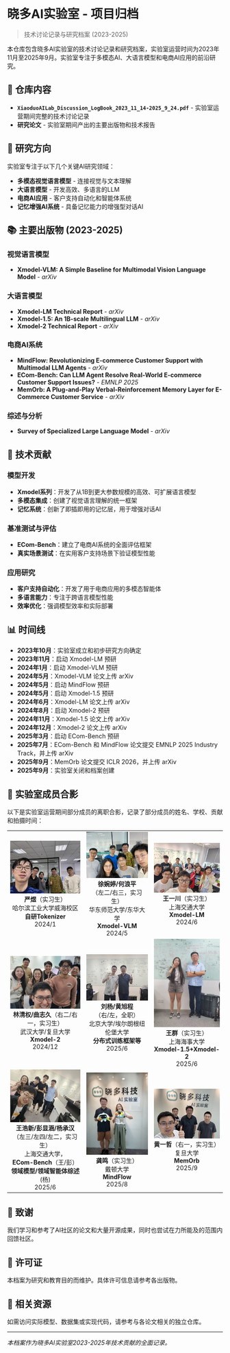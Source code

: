 # 晓多AI实验室 - 项目归档

> 技术讨论记录与研究档案 (2023-2025)

本仓库包含晓多AI实验室的技术讨论记录和研究档案，实验室运营时间为2023年11月至2025年9月。实验室专注于多模态AI、大语言模型和电商AI应用的前沿研究。

## 📁 仓库内容

- **`XiaoduoAILab_Discussion_LogBook_2023_11_14-2025_9_24.pdf`** - 实验室运营期间完整的技术讨论记录
- **研究论文** - 实验室期间产出的主要出版物和技术报告

## 🎯 研究方向

实验室专注于以下几个关键AI研究领域：

- **多模态视觉语言模型** - 连接视觉与文本理解
- **大语言模型** - 开发高效、多语言的LLM
- **电商AI应用** - 客户支持自动化和智能体系统
- **记忆增强AI系统** - 具备记忆能力的增强型对话AI

## 📚 主要出版物 (2023-2025)

### 视觉语言模型
- **Xmodel-VLM: A Simple Baseline for Multimodal Vision Language Model** - *arXiv*

### 大语言模型
- **Xmodel-LM Technical Report** - *arXiv*
- **Xmodel-1.5: An 1B-scale Multilingual LLM** - *arXiv*
- **Xmodel-2 Technical Report** - *arXiv*

### 电商AI系统
- **MindFlow: Revolutionizing E-commerce Customer Support with Multimodal LLM Agents** - *arXiv*
- **ECom-Bench: Can LLM Agent Resolve Real-World E-commerce Customer Support Issues?** - *EMNLP 2025*
- **MemOrb: A Plug-and-Play Verbal-Reinforcement Memory Layer for E-Commerce Customer Service** - *arXiv*

### 综述与分析
- **Survey of Specialized Large Language Model** - *arXiv*

## 🔬 技术贡献

### 模型开发
- **Xmodel系列**：开发了从1B到更大参数规模的高效、可扩展语言模型
- **多模态集成**：创建了视觉语言理解的统一框架
- **记忆系统**：创新了即插即用的记忆层，用于增强对话AI

### 基准测试与评估
- **ECom-Bench**：建立了电商AI系统的全面评估框架
- **真实场景测试**：在实用客户支持场景下验证模型性能

### 应用研究
- **客户支持自动化**：开发了用于电商应用的多模态智能体
- **多语言能力**：专注于跨语言模型性能
- **效率优化**：强调模型效率和实际部署

## 📊 时间线

- **2023年10月**：实验室成立和初步研究方向确定
- **2023年11月**：启动 Xmodel-LM 预研
- **2024年1月**：启动 Xmodel-VLM 预研
- **2024年5月**：Xmodel-VLM 论文上传 arXiv
- **2024年5月**：启动 MindFlow 预研
- **2024年5月**：启动 Xmodel-1.5 预研
- **2024年6月**：Xmodel-LM 论文上传 arXiv
- **2024年8月**：启动 Xmodel-2 预研
- **2024年11月**：Xmodel-1.5 论文上传 arXiv
- **2024年12月**：Xmodel-2 论文上传 arXiv
- **2025年3月**：启动 ECom-Bench 预研
- **2025年7月**：ECom-Bench 和 MindFlow 论文提交 EMNLP 2025 Industry Track，并上传 arXiv
- **2025年9月**：MemOrb 论文提交 ICLR 2026，并上传 arXiv
- **2025年9月**：实验室关闭和档案创建

## 📸 实验室成员合影

以下是实验室运营期间部分成员的离职合影，记录了部分成员的姓名、学校、贡献和拍摄时间：

<div align="center">

| | | |
|:---:|:---:|:---:|
| <img src="assets/yanyu.jpg" width="200" alt="合影1"><br>**严煜**（实习生）<br>哈尔滨工业大学威海校区<br>**自研Tokenizer**<br>2024/1 | <img src="assets/xuwanting.jpg" width="200" alt="合影2"><br>**徐婉婷/何浪平**<br>（左二/右三，实习生）<br>华东师范大学/东华大学<br>**Xmodel-VLM**<br>2024/5 | <img src="assets/wangyichuan.jpg" width="200" alt="合影3"><br>**王一川**（实习生）<br>上海交通大学<br>**Xmodel-LM**<br>2024/6|
| <img src="assets/linqingquan.jpg" width="200" alt="合影4"><br>**林清权/曲志久**（右二/右一，实习生）<br>武汉大学/复旦大学<br>**Xmodel-2**<br>2024/12 | <img src="assets/huangxucheng.jpg" width="200" alt="合影4"><br>**刘杨/黄旭程**<br>（右/左，全职）<br>北京大学/埃尔朗根纽伦堡大学<br>**分布式训练框架等**<br>2025/6 | <img src="assets/wangqun.jpg" width="200" alt="合影5"><br>**王群**（实习生）<br>上海海事大学<br>**Xmodel-1.5+Xmodel-2**<br>2025/6 |
| <img src="assets/wanghaoxin.jpg" width="200" alt="合影6"><br>**王浩新/彭显涵/杨承汉**<br>（左三/左四/左二，实习生）<br>上海交通大学，<br>**ECom-Bench**（王/彭）<br>**领域模型/领域智能体综述**(杨)<br>2025/6 | <img src="assets/gongming.jpg" width="200" alt="合影9"><br>**龚鸣**（实习生）<br>戴顿大学 <br>**MindFlow**<br>2025/8| <img src="assets/huangyizhe.jpg" width="200" alt="合影8"><br>**黄一哲**（右一，实习生）<br>复旦大学<br>**MemOrb**<br>2025/9 |

</div>


## 🤝 致谢

我们学习和参考了AI社区的论文和大量开源成果，同时也尝试在力所能及的范围内回馈社区。

## 📄 许可证

本档案为研究和教育目的而维护。具体许可信息请参考各出版物。

## 🔗 相关资源

如需访问实际模型、数据集或实现代码，请参考与各论文相关的独立仓库。

---

*本档案作为晓多AI实验室2023-2025年技术贡献的全面记录。*
